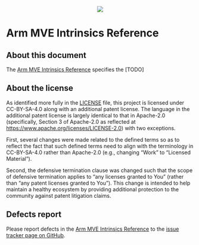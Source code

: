 <!-- SPDX-FileCopyrightText: Copyright 2021 Francesco Petrogalli <francesco.petrogalli@arm.com> -->
<!-- CC-BY-SA-4.0 AND Apache-Patent-License -->
<!-- See LICENSE.md file for details -->
<div align="center">
   <img src="Arm_logo_blue_RGB.svg" />
</div>

# Arm MVE Intrinsics Reference

## About this document

The [Arm MVE Intrinsics Reference](mve.rst) specifies the [TODO]

## About the license

As identified more fully in the [LICENSE](LICENSE) file, this project
is licensed under CC-BY-SA-4.0 along with an additional patent
license.  The language in the additional patent license is largely
identical to that in Apache-2.0 (specifically, Section 3 of Apache-2.0
as reflected at https://www.apache.org/licenses/LICENSE-2.0) with two
exceptions.

First, several changes were made related to the defined terms so as to
reflect the fact that such defined terms need to align with the
terminology in CC-BY-SA-4.0 rather than Apache-2.0 (e.g., changing
“Work” to “Licensed Material”).

Second, the defensive termination clause was changed such that the
scope of defensive termination applies to “any licenses granted to
You” (rather than “any patent licenses granted to You”).  This change
is intended to help maintain a healthy ecosystem by providing
additional protection to the community against patent litigation
claims.

## Defects report

Please report defects in the [Arm MVE Intrinsics Reference](mve.rst) to
the [issue tracker page on
GitHub](https://github.com/ARM-software/acle/issues).
